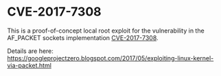 CVE-2017-7308
=============

This is a proof-of-concept local root exploit for the vulnerability in the AF\_PACKET sockets implementation [CVE-2017-7308](http://www.cve.mitre.org/cgi-bin/cvename.cgi?name=2017-6074).

Details are here: https://googleprojectzero.blogspot.com/2017/05/exploiting-linux-kernel-via-packet.html
